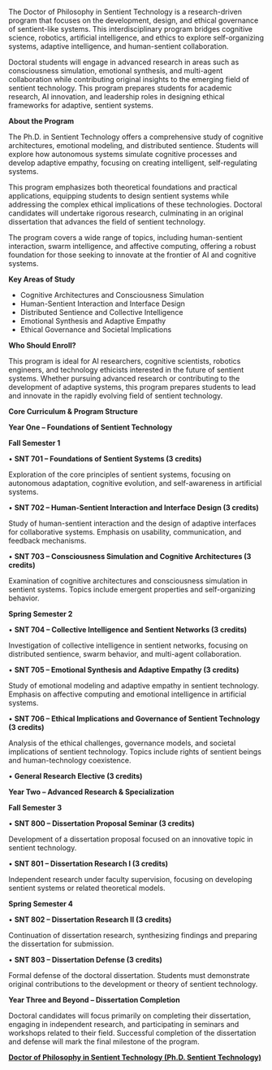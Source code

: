 The Doctor of Philosophy in Sentient Technology is a research-driven program that focuses on the development, design, and ethical governance of sentient-like systems. This interdisciplinary program bridges cognitive science, robotics, artificial intelligence, and ethics to explore self-organizing systems, adaptive intelligence, and human-sentient collaboration.

Doctoral students will engage in advanced research in areas such as consciousness simulation, emotional synthesis, and multi-agent collaboration while contributing original insights to the emerging field of sentient technology. This program prepares students for academic research, AI innovation, and leadership roles in designing ethical frameworks for adaptive, sentient systems.

**About the Program**

The Ph.D. in Sentient Technology offers a comprehensive study of cognitive architectures, emotional modeling, and distributed sentience. Students will explore how autonomous systems simulate cognitive processes and develop adaptive empathy, focusing on creating intelligent, self-regulating systems.

This program emphasizes both theoretical foundations and practical applications, equipping students to design sentient systems while addressing the complex ethical implications of these technologies. Doctoral candidates will undertake rigorous research, culminating in an original dissertation that advances the field of sentient technology.

The program covers a wide range of topics, including human-sentient interaction, swarm intelligence, and affective computing, offering a robust foundation for those seeking to innovate at the frontier of AI and cognitive systems.

**Key Areas of Study**

- Cognitive Architectures and Consciousness Simulation
- Human-Sentient Interaction and Interface Design
- Distributed Sentience and Collective Intelligence
- Emotional Synthesis and Adaptive Empathy
- Ethical Governance and Societal Implications

**Who Should Enroll?**

This program is ideal for AI researchers, cognitive scientists, robotics engineers, and technology ethicists interested in the future of sentient systems. Whether pursuing advanced research or contributing to the development of adaptive systems, this program prepares students to lead and innovate in the rapidly evolving field of sentient technology.

**Core Curriculum & Program Structure**

**Year One – Foundations of Sentient Technology**

**Fall Semester 1**

•	**SNT 701 – Foundations of Sentient Systems (3 credits)**

Exploration of the core principles of sentient systems, focusing on autonomous adaptation, cognitive evolution, and self-awareness in artificial systems.

•	**SNT 702 – Human-Sentient Interaction and Interface Design (3 credits)**

Study of human-sentient interaction and the design of adaptive interfaces for collaborative systems. Emphasis on usability, communication, and feedback mechanisms.

•	**SNT 703 – Consciousness Simulation and Cognitive Architectures (3 credits)**

Examination of cognitive architectures and consciousness simulation in sentient systems. Topics include emergent properties and self-organizing behavior.

**Spring Semester 2**

•	**SNT 704 – Collective Intelligence and Sentient Networks (3 credits)**

Investigation of collective intelligence in sentient networks, focusing on distributed sentience, swarm behavior, and multi-agent collaboration.

•	**SNT 705 – Emotional Synthesis and Adaptive Empathy (3 credits)**

Study of emotional modeling and adaptive empathy in sentient technology. Emphasis on affective computing and emotional intelligence in artificial systems.

•	**SNT 706 – Ethical Implications and Governance of Sentient Technology (3 credits)**

Analysis of the ethical challenges, governance models, and societal implications of sentient technology. Topics include rights of sentient beings and human-technology coexistence.

•	**General Research Elective (3 credits)**

**Year Two – Advanced Research & Specialization**

**Fall Semester 3**

•	**SNT 800 – Dissertation Proposal Seminar (3 credits)**

Development of a dissertation proposal focused on an innovative topic in sentient technology.

•	**SNT 801 – Dissertation Research I (3 credits)**

Independent research under faculty supervision, focusing on developing sentient systems or related theoretical models.

**Spring Semester 4**

•	**SNT 802 – Dissertation Research II (3 credits)**

Continuation of dissertation research, synthesizing findings and preparing the dissertation for submission.

•	**SNT 803 – Dissertation Defense (3 credits)**

Formal defense of the doctoral dissertation. Students must demonstrate original contributions to the development or theory of sentient technology.

**Year Three and Beyond – Dissertation Completion**

Doctoral candidates will focus primarily on completing their dissertation, engaging in independent research, and participating in seminars and workshops related to their field. Successful completion of the dissertation and defense will mark the final milestone of the program.

[**Doctor of Philosophy in Sentient Technology (Ph.D. Sentient Technology)**](https://www.notion.so/Doctor-of-Philosophy-in-Sentient-Technology-Ph-D-Sentient-Technology-1952c2ffeee2803c848dd7f1573e3673?pvs=21)